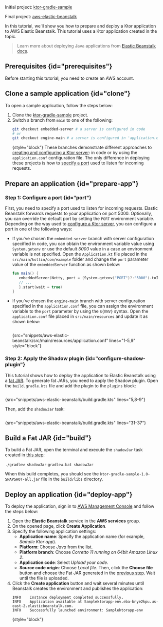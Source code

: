 [//]: # (title: AWS Elastic Beanstalk)

<microformat>
<p>
<control>Initial project</control>: <a href="https://github.com/ktorio/ktor-gradle-sample/">ktor-gradle-sample</a>
</p>
<p>
<control>Final project</control>: <a href="https://github.com/ktorio/ktor-documentation/tree/main/codeSnippets/snippets/aws-elastic-beanstalk">aws-elastic-beanstalk</a>
</p>
</microformat>

In this tutorial, we'll show you how to prepare and deploy a Ktor application to AWS Elastic Beanstalk. This tutorial uses a Ktor application created in the [](Gradle.xml) topic. 

> Learn more about deploying Java applications from [Elastic Beanstalk docs](https://docs.aws.amazon.com/elasticbeanstalk/latest/dg/create_deploy_Java.html).


## Prerequisites {id="prerequisites"}
Before starting this tutorial, you need to create an AWS account.


## Clone a sample application {id="clone"}
To open a sample application, follow the steps below:

1. Clone the [ktor-gradle-sample](https://github.com/ktorio/ktor-gradle-sample) project.
2. Switch a branch from `main` to one of the following:
   ```Bash
   git checkout embedded-server # a server is configured in code
   # or
   git checkout engine-main # a server is configured in 'application.conf'
   ```
   {style="block"}
   These branches demonstrate different approaches to [creating and configuring a Ktor server](create_server.xml): in code or by using the `application.conf` configuration file. The only difference in deploying these projects is how to [specify a port](#port) used to listen for incoming requests.

## Prepare an application {id="prepare-app"}

### Step 1: Configure a port {id="port"}

First, you need to specify a port used to listen for incoming requests. Elastic Beanstalk forwards requests to your application on port 5000. Optionally, you can override the default port by setting the `PORT` environment variable. Depending on the way used to [configure a Ktor server](create_server.xml), you can configure a port in one of the following ways:
* If you've chosen the `embedded-server` branch with server configuration specified in code, you can obtain the environment variable value using `System.getenv` or use the default _5000_ value in a case an environment variable is not specified. Open the `Application.kt` file placed in the `src/main/kotlin/com/example` folder and change the `port` parameter value of the `embeddedServer` function as shown below:
   ```kotlin
   fun main() {
      embeddedServer(Netty, port = (System.getenv("PORT")?:"5000").toInt()) {
      // ...
      }.start(wait = true)
   }
    ```

* If you've chosen the `engine-main` branch with server configuration specified in the `application.conf` file, you can assign the environment variable to the `port` parameter by using the `${ENV}` syntax. Open the `application.conf` file placed in `src/main/resources` and update it as shown below:
   ```
   ```
  {src="snippets/aws-elastic-beanstalk/src/main/resources/application.conf" lines="1-5,9" style="block"}

### Step 2: Apply the Shadow plugin {id="configure-shadow-plugin"}
This tutorial shows how to deploy the application to Elastic Beanstalk using a [fat JAR](fatjar.md). To generate fat JARs, you need to apply the Shadow plugin. Open the `build.gradle.kts` file and add the plugin to the `plugins` block:
```groovy
```
{src="snippets/aws-elastic-beanstalk/build.gradle.kts" lines="5,8-9"}

Then, add the `shadowJar` task:
```kotlin
```
{src="snippets/aws-elastic-beanstalk/build.gradle.kts" lines="31-37"}


## Build a Fat JAR {id="build"}
To build a Fat JAR, open the terminal and execute the `shadowJar` task created in [this step](#configure-shadow-plugin):

<tabs group="os">
<tab title="Linux/MacOS" group-key="unix">
<code style="block" lang="Bash">./gradlew shadowJar</code>
</tab>
<tab title="Windows" group-key="windows">
<code style="block" lang="CMD">gradlew.bat shadowJar</code>
</tab>
</tabs>

When this build completes, you should see the `ktor-gradle-sample-1.0-SNAPSHOT-all.jar` file in the `build/libs` directory.


## Deploy an application {id="deploy-app"}
To deploy the application, sign in to [AWS Management Console](https://aws.amazon.com/console/) and follow the steps below:
1. Open the **Elastic Beanstalk** service in the **AWS services** group.
2. On the opened page, click **Create Application**.
3. Specify the following application settings:
   * **Application name**: Specify the application name (for example, _Sample Ktor app_).
   * **Platform**: Choose _Java_ from the list.
   * **Platform branch**: Choose _Corretto 11 running on 64bit Amazon Linux 2_.
   * **Application code**: Select _Upload your code_.
   * **Source code origin**: Choose _Local file_. Then, click the **Choose file** button and choose the Fat JAR generated in the [previous step](#build). Wait until the file is uploaded.
4. Click the **Create application** button and wait several minutes until Beanstalk creates the environment and publishes the application:
   ```
   INFO    Instance deployment completed successfully.
   INFO    Application available at Samplektorapp-env.eba-bnye2kpu.us-east-2.elasticbeanstalk.com.
   INFO    Successfully launched environment: Samplektorapp-env
   ```
   {style="block"}